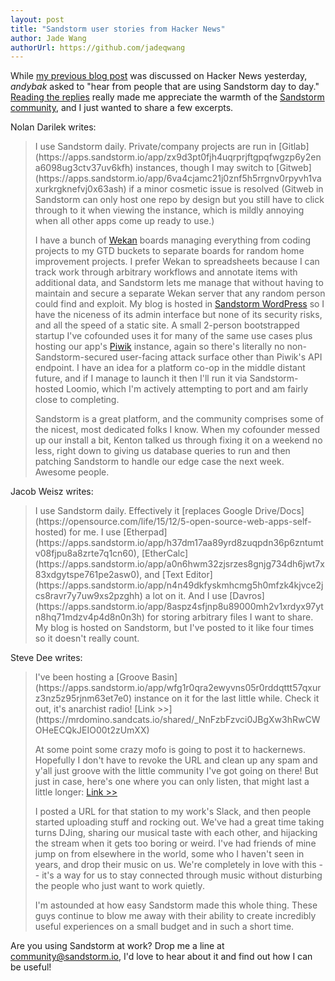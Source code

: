 ```yaml
---
layout: post
title: "Sandstorm user stories from Hacker News"
author: Jade Wang
authorUrl: https://github.com/jadeqwang
---
```


While [my previous blog post](/news/2016-01-22-8-new-open-source-apps) was discussed on Hacker News yesterday, *andybak* asked to "hear from people that are using Sandstorm day to day." [Reading the replies](https://news.ycombinator.com/item?id=11023300) really made me appreciate the warmth of the [Sandstorm community](https://sandstorm.org/community), and I just wanted to share a few excerpts.

Nolan Darilek writes:

<blockquote class="notbig" markdown="1">
I use Sandstorm daily. Private/company projects are run in [Gitlab](https://apps.sandstorm.io/app/zx9d3pt0fjh4uqrprjftgpqfwgzp6y2ena6098ug3ctv37uv6kfh) instances, though I may switch to [Gitweb](https://apps.sandstorm.io/app/6va4cjamc21j0znf5h5rrgnv0rpyvh1vaxurkrgknefvj0x63ash) if a minor cosmetic issue is resolved  (Gitweb in Sandstorm can only host one repo by design but you still have to click through to it when viewing the instance, which is mildly annoying when all other apps come up ready to use.)

I have a bunch of [Wekan](https://apps.sandstorm.io/app/m86q05rdvj14yvn78ghaxynqz7u2svw6rnttptxx49g1785cdv1h) boards managing everything from coding projects to my GTD buckets to separate boards for random home improvement projects. I prefer Wekan to spreadsheets because I can track work through arbitrary workflows and annotate items with additional data, and Sandstorm lets me manage that without having to maintain and secure a separate Wekan server that any random person could find and exploit. My blog is hosted in [Sandstorm WordPress](https://apps.sandstorm.io/app/aax9j672p6z8n7nyupzvj2nmumeqd4upa0f7mgu8gprwmy53x04h) so I have the niceness of its admin interface but none of its security risks, and all the speed of a static site. A small 2-person bootstrapped startup I've cofounded uses it for many of the same use cases plus hosting our app's [Piwik](https://apps.sandstorm.io/app/xuajusd5d4a9v4js71ru0cwj9wn984q1x8kny10htsp8f5dcfep0) instance, again so there's literally no non-Sandstorm-secured user-facing attack surface other than Piwik's API endpoint. I have an idea for a platform co-op in the middle distant future, and if I manage to launch it then I'll run it via Sandstorm-hosted Loomio, which I'm actively attempting to port and am fairly close to completing.

Sandstorm is a great platform, and the community comprises some of the nicest, most dedicated folks I know. When my cofounder messed up our install a bit, Kenton talked us through fixing it on a weekend no less, right down to giving us database queries to run and then patching Sandstorm to handle our edge case the next week. Awesome people.
</blockquote>

Jacob Weisz writes:

<blockquote class="notbig" markdown="1">
I use Sandstorm daily. Effectively it [replaces Google Drive/Docs](https://opensource.com/life/15/12/5-open-source-web-apps-self-hosted) for me. I use [Etherpad](https://apps.sandstorm.io/app/h37dm17aa89yrd8zuqpdn36p6zntumtv08fjpu8a8zrte7q1cn60), [EtherCalc](https://apps.sandstorm.io/app/a0n6hwm32zjsrzes8gnjg734dh6jwt7x83xdgytspe761pe2asw0), and [Text Editor](https://apps.sandstorm.io/app/n4n49dkfyskmhcmg5h0mfzk4kjvce2jcs8ravr7y7uw9xs2pzghh) a lot on it. And I use [Davros](https://apps.sandstorm.io/app/8aspz4sfjnp8u89000mh2v1xrdyx97ytn8hq71mdzv4p4d8n0n3h) for storing arbitrary files I want to share. My blog is hosted on Sandstorm, but I've posted to it like four times so it doesn't really count.
</blockquote>

Steve Dee writes:

<blockquote class="notbig" markdown="1">
I've been hosting a [Groove Basin](https://apps.sandstorm.io/app/wfg1r0qra2ewyvns05r0rddqttt57qxurz3nz5z95rjnm63et7e0) instance on it for the last little while. Check it out, it's anarchist radio! [Link >>](https://mrdomino.sandcats.io/shared/_NnFzbFzvci0JBgXw3hRwCWOHeECQkJEIO00t2zUmXX)

At some point some crazy mofo is going to post it to hackernews. Hopefully I don't have to revoke the URL and clean up any spam and y'all just groove with the little community I've got going on there! But just in case, here's one where you can only listen, that might last a little longer: [Link >>](https://mrdomino.sandcats.io/shared/kYJ-X75DzV3HTB0Ro6cTizCDhUUSyFd3xnNczrxKXbZ)

I posted a URL for that station to my work's Slack, and then people started uploading stuff and rocking out. We've had a great time taking turns DJing, sharing our musical taste with each other, and hijacking the stream when it gets too boring or weird. I've had friends of mine jump on from elsewhere in the world, some who I haven't seen in years, and drop their music on us. We're completely in love with this -- it's a way for us to stay connected through music without disturbing the people who just want to work quietly.

I'm astounded at how easy Sandstorm made this whole thing. These guys continue to blow me away with their ability to create incredibly useful experiences on a small budget and in such a short time.
</blockquote>

Are you using Sandstorm at work? Drop me a line at [community@sandstorm.io](mailto:community@sandstorm.io), I'd love to hear about it and find out how I can be useful!
